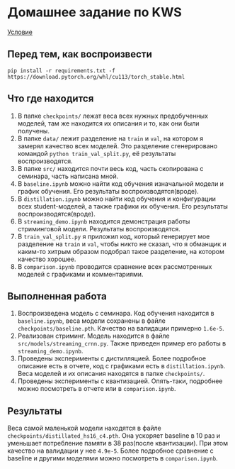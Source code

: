 # Домашнее задание по KWS
[Условие](https://github.com/markovka17/dla/tree/2021/hw2_kws)

## Перед тем, как воспроизвести
```
pip install -r requirements.txt -f https://download.pytorch.org/whl/cu113/torch_stable.html
```

## Что где находится
1. В папке `checkpoints/` лежат веса всех нужных предобученных моделей, там же находится их описания и то, как они были получены.
2. В папке `data/` лежит разделение на `train` и `val`, на котором я замерял качество всех моделей. Это разделение сгенерировано командой `python train_val_split.py`, её результаты воспроизводятся.
3. В папке `src/` находится почти весь код, часть скопирована с семинара, часть написана мной.
4. В `baseline.ipynb` можно найти код обучения изначальной модели и график обучения. Его результаты воспроизводятся(вроде).
5. В `distillation.ipynb` можно найти код обучения и конфигурации всех student-моделей, а также графики их обучения. Его результаты воспроизводятся(вроде).
6. В `streaming_demo.ipynb` находится демонстрация работы стриминговой модели. Результаты воспроизводятся.
7. В `train_val_split.py` я приложил код, который генерирует мое разделение на `train` и `val`, чтобы никто не сказал, что я обманщик и каким-то хитрым образом подобрал такое разделение, на котором качество хорошее.
8. В `comparison.ipynb` проводится сравнение всех рассмотренных моделей с графиками и комментариями.

## Выполненная работа
1. Воспроизведена модель с семинара. Код обучения находится в `baseline.ipynb`, веса модели сохранены в файле `checkpoints/baseline.pth`. Качество на валидации примерно `1.6e-5`.
2. Реализован стриминг. Модель находится в файле `src/models/streaming_crnn.py`. Также приведен пример его работы в `streaming_demo.ipynb`.
3. Проведены эксперименты с дистилляцией. Более подробное описание есть в отчете, код с графиками есть в `distillation.ipynb`. Веса моделей и их описания находятся в папке `checkpoints/`.
4. Проведены эксперименты с квантизацией. Опять-таки, подробнее можно посмотреть в отчете или в `comparison.ipynb`.

## Результаты
Веса самой маленькой модели находятся в файле `checkpoints/distillated_hs16_c4.pth`. Она ускоряет baseline в 10 раз и уменьшает потребление памяти в 38 раз(после квантизации). При этом качество на валидации у нее `4.9e-5`. Более подробное сравнение с baseline и другими моделями можно посмотреть в `comparison.ipynb`.

